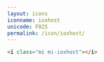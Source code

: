 ```yaml
---
layout: icons
iconname: ioxhost
unicode: F025
permalink: /icon/ioxhost/
---
```


``` html
<i class="mi mi-ioxhost"></i>
```
